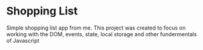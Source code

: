 # Shopping List

Simple shopping list app from me.
This project was created to focus on working with the DOM, events, state, local storage and other fundermentals of Javascript

